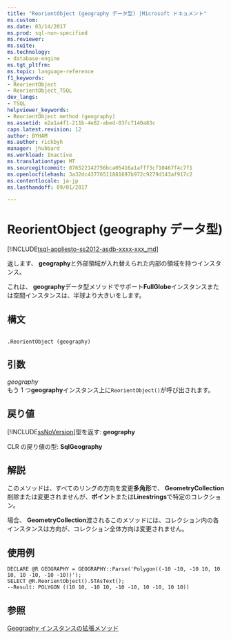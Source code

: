 ```yaml
---
title: "ReorientObject (geography データ型) |Microsoft ドキュメント"
ms.custom: 
ms.date: 03/14/2017
ms.prod: sql-non-specified
ms.reviewer: 
ms.suite: 
ms.technology:
- database-engine
ms.tgt_pltfrm: 
ms.topic: language-reference
f1_keywords:
- ReorientObject
- ReorientObject_TSQL
dev_langs:
- TSQL
helpviewer_keywords:
- ReorientObject method (geography)
ms.assetid: e2a1a4f1-211b-4e82-abed-03fc7140a83c
caps.latest.revision: 12
author: BYHAM
ms.author: rickbyh
manager: jhubbard
ms.workload: Inactive
ms.translationtype: MT
ms.sourcegitcommit: 876522142756bca05416a1afff3cf10467f4c7f1
ms.openlocfilehash: 3a32dc43776511881697b972c9279d143af917c2
ms.contentlocale: ja-jp
ms.lasthandoff: 09/01/2017

---
```

# <a name="reorientobject-geography-data-type"></a>ReorientObject (geography データ型)
[!INCLUDE[tsql-appliesto-ss2012-asdb-xxxx-xxx_md](../../includes/tsql-appliesto-ss2012-asdb-xxxx-xxx-md.md)]

  返します、 **geography**と外部領域が入れ替えられた内部の領域を持つインスタンス。  
  
 これは、 **geography**データ型メソッドでサポート**FullGlobe**インスタンスまたは空間インスタンスは、半球より大きいをします。  
  
## <a name="syntax"></a>構文  
  
```  
  
.ReorientObject (geography)  
```  
  
## <a name="arguments"></a>引数  
 *geography*  
 もう 1 つ**geography**インスタンス上に`ReorientObject()`が呼び出されます。  
  
## <a name="return-value"></a>戻り値  
 [!INCLUDE[ssNoVersion](../../includes/ssnoversion-md.md)]型を返す: **geography**  
  
 CLR の戻り値の型: **SqlGeography**  
  
## <a name="remarks"></a>解説  
 このメソッドは、すべてのリングの方向を変更**多角形**で、 **GeometryCollection**削除または変更されませんが、**ポイント**または**Linestrings**で特定のコレクション。  
  
 場合、 **GeometryCollection**渡されるこのメソッドには、コレクション内の各インスタンスは方向が、コレクション全体方向は変更されません。  
  
## <a name="examples"></a>使用例  
  
```  
DECLARE @R GEOGRAPHY = GEOGRAPHY::Parse('Polygon((-10 -10, -10 10, 10 10, 10 -10, -10 -10))');  
SELECT @R.ReorientObject().STAsText();  
--Result: POLYGON ((10 10, -10 10, -10 -10, 10 -10, 10 10))  
```  
  
## <a name="see-also"></a>参照  
 [Geography インスタンスの拡張メソッド](../../t-sql/spatial-geography/extended-methods-on-geography-instances.md)  
  
  

